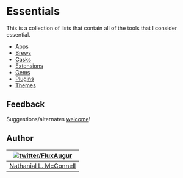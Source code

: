 # Essentials

This is a collection of lists that contain all of the tools that I consider essential.

* [Apps](apps.md)
* [Brews](brews.md)
* [Casks](casks.md)
* [Extensions](extensions.md)
* [Gems](gems.md)
* [Plugins](plugins.md)
* [Themes](themes.md)

## Feedback

Suggestions/alternates
[welcome](https://github.com/FluxAugur/essentials/issues)!

## Author

| [![twitter/FluxAugur](http://0.gravatar.com/avatar/59206822436b75a601a9af6ee858f0eb?size=70)](http://twitter.com/FluxAugur "Follow @FluxAugur on Twitter") |
|---|
| [Nathanial L. McConnell](email:FluxAugur@gmail.com) |

